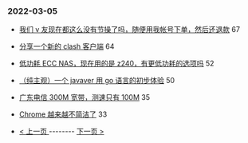 ### 2022-03-05 
- [我们 v 友现在都这么没有节操了吗，随便用我帐号下单，然后还退款](https://www.v2ex.com/t/838139) 67
- [分享一个新的 clash 客户端](https://www.v2ex.com/t/838078) 64
- [低功耗 ECC NAS，现在用的是 z240，有更低功耗的选项吗](https://www.v2ex.com/t/838111) 52
- [（纯主观）一个 javaver 用 go 语言的初步体验](https://www.v2ex.com/t/838094) 50
- [广东电信 300M 宽带，测速只有 100M](https://www.v2ex.com/t/838102) 35
- [Chrome 越来越不简洁了](https://www.v2ex.com/t/838079) 33 

- [ < 上一页 ](https://github.com/able8/v2ex-hot-record/blob/master/2022-03-04.md) -------- [ 下一页 > ](https://github.com/able8/v2ex-hot-record/blob/master/2022-03-06.md)